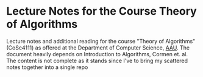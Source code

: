 # Lecture Notes for the Course Theory of Algorithms
Lecture notes and additional reading for the course "Theory of Algorithms"(CoSc4111) as offered at the Department of Computer Science, [AAU](https://aau.edu.et). The document heavily depends on Introduction to Algorithms, Cormen et. al.
The content is not complete as it stands since I've to bring my scattered notes together into a single repo
